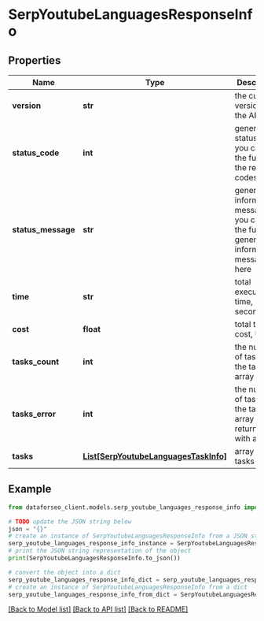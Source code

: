 # SerpYoutubeLanguagesResponseInfo


## Properties

Name | Type | Description | Notes
------------ | ------------- | ------------- | -------------
**version** | **str** | the current version of the API | [optional] 
**status_code** | **int** | general status code you can find the full list of the response codes here | [optional] 
**status_message** | **str** | general informational message you can find the full list of general informational messages here | [optional] 
**time** | **str** | total execution time, seconds | [optional] 
**cost** | **float** | total tasks cost, USD | [optional] 
**tasks_count** | **int** | the number of tasks in the tasks array | [optional] 
**tasks_error** | **int** | the number of tasks in the tasks array returned with an error | [optional] 
**tasks** | [**List[SerpYoutubeLanguagesTaskInfo]**](SerpYoutubeLanguagesTaskInfo.md) | array of tasks | [optional] 

## Example

```python
from dataforseo_client.models.serp_youtube_languages_response_info import SerpYoutubeLanguagesResponseInfo

# TODO update the JSON string below
json = "{}"
# create an instance of SerpYoutubeLanguagesResponseInfo from a JSON string
serp_youtube_languages_response_info_instance = SerpYoutubeLanguagesResponseInfo.from_json(json)
# print the JSON string representation of the object
print(SerpYoutubeLanguagesResponseInfo.to_json())

# convert the object into a dict
serp_youtube_languages_response_info_dict = serp_youtube_languages_response_info_instance.to_dict()
# create an instance of SerpYoutubeLanguagesResponseInfo from a dict
serp_youtube_languages_response_info_from_dict = SerpYoutubeLanguagesResponseInfo.from_dict(serp_youtube_languages_response_info_dict)
```
[[Back to Model list]](../README.md#documentation-for-models) [[Back to API list]](../README.md#documentation-for-api-endpoints) [[Back to README]](../README.md)


